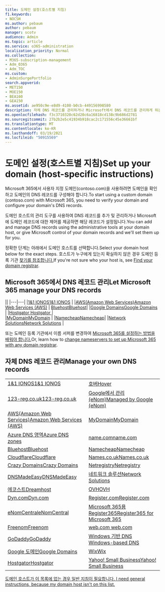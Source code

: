 ```yaml
---
title: 도메인 설정(호스트별 지침)
f1.keywords:
- NOCSH
ms.author: pebaum
author: pebaum
manager: scotv
audience: Admin
ms.topic: article
ms.service: o365-administration
localization_priority: Normal
ms.collection:
- M365-subscription-management
- Adm_O365
- Adm_TOC
ms.custom:
- AdminSurgePortfolio
search.appverid:
- MET150
- MOE150
- BEA160
- GEA150
ms.assetid: ae950c9e-e8d9-4108-b0cb-449156998580
description: 자체 DNS 레코드를 관리하거나 Microsoft에서 DNS 레코드를 관리하게 하는 방법을 배워야 합니다.
ms.openlocfilehash: f3c3710320c62d20c6a16818cd138c9b686d2781
ms.sourcegitcommit: 27b2b2e5c41934b918cac2c171556c45e36661bf
ms.translationtype: MT
ms.contentlocale: ko-KR
ms.lasthandoff: 03/19/2021
ms.locfileid: "50915569"
---
```

# <a name="set-up-your-domain-host-specific-instructions"></a><span data-ttu-id="77257-103">도메인 설정(호스트별 지침)</span><span class="sxs-lookup"><span data-stu-id="77257-103">Set up your domain (host-specific instructions)</span></span>

<span data-ttu-id="77257-104">Microsoft 365에서 사용자 지정 도메인(contoso.com)을 사용하려면 도메인을 확인하고 도메인의 DNS 레코드를 구성해야 합니다.</span><span class="sxs-lookup"><span data-stu-id="77257-104">To start using a custom domain (contoso.com) with Microsoft 365, you need to verify your domain and configure your domain's DNS records.</span></span> 
  
<span data-ttu-id="77257-105">도메인 호스트의 관리 도구를 사용하여 DNS 레코드를 추가 및 관리하거나 Microsoft에 도메인 레코드에 대한 제어를 제공하면 해당 레코드가 설정됩니다.</span><span class="sxs-lookup"><span data-stu-id="77257-105">You can add and manage DNS records using the administrative tools at your domain host, or give Microsoft control of your domain records and we'll set them up for you.</span></span>
  
<span data-ttu-id="77257-106">정확한 단계는 아래에서 도메인 호스트를 선택합니다.</span><span class="sxs-lookup"><span data-stu-id="77257-106">Select your domain host below for the exact steps.</span></span> <span data-ttu-id="77257-107">호스트가 누구에게 있는지 확실하지 않은 경우 도메인 등록 기관 [찾기를 참조합니다.](find-your-domain-registrar.md)</span><span class="sxs-lookup"><span data-stu-id="77257-107">If you're not sure who your host is, see [Find your domain registrar](find-your-domain-registrar.md).</span></span>
  

## <a name="let-microsoft-365-manage-your-dns-records"></a><span data-ttu-id="77257-108">Microsoft 365에서 DNS 레코드 관리</span><span class="sxs-lookup"><span data-stu-id="77257-108">Let Microsoft 365 manage your DNS records</span></span>

||
|---|---|
|[<span data-ttu-id="77257-109">1&1 IONOS</span><span class="sxs-lookup"><span data-stu-id="77257-109">1&1 IONOS</span></span>](../dns/change-nameservers-at-1-1-internet.md) |
|[<span data-ttu-id="77257-110">AWS(Amazon Web Services)</span><span class="sxs-lookup"><span data-stu-id="77257-110">Amazon Web Services (AWS)</span></span>](../dns/change-nameservers-at-aws.md) |
 [<span data-ttu-id="77257-111">Bluehost</span><span class="sxs-lookup"><span data-stu-id="77257-111">Bluehost</span></span>](../dns/change-nameservers-at-bluehost.md)|
|[<span data-ttu-id="77257-112">Google Domains</span><span class="sxs-lookup"><span data-stu-id="77257-112">Google   Domains</span></span>](../dns/change-nameservers-at-google-domains.md) |
|[<span data-ttu-id="77257-113">Hostgator   </span><span class="sxs-lookup"><span data-stu-id="77257-113">Hostgator   </span></span>](../dns/change-nameservers-at-hostgator.md)  |  
|[<span data-ttu-id="77257-114">MyDomain</span><span class="sxs-lookup"><span data-stu-id="77257-114">MyDomain</span></span>](../dns/change-nameservers-at-mydomain.md) | 
|[<span data-ttu-id="77257-115">Namecheap</span><span class="sxs-lookup"><span data-stu-id="77257-115">Namecheap</span></span>](../dns/change-nameservers-at-namecheap.md)|
|[<span data-ttu-id="77257-116">Network Solutions</span><span class="sxs-lookup"><span data-stu-id="77257-116">Network Solutions</span></span>](../dns/change-nameservers-at-network-solutions.md) |  

<span data-ttu-id="77257-117">또는 도메인 등록 기관에서 이름 서퍼를 변경하여 [Microsoft 365를 설정하는 방법을 배워야 합니다.](change-nameservers-at-any-domain-registrar.md)</span><span class="sxs-lookup"><span data-stu-id="77257-117">Or, learn how to [change nameservers to set up Microsoft 365 with any domain registrar](change-nameservers-at-any-domain-registrar.md).</span></span>

## <a name="manage-your-own-dns-records"></a><span data-ttu-id="77257-118">자체 DNS 레코드 관리</span><span class="sxs-lookup"><span data-stu-id="77257-118">Manage your own DNS records</span></span>

|                           |                          |
|---------------------------|--------------------------|
| [<span data-ttu-id="77257-119">1&1 IONOS</span><span class="sxs-lookup"><span data-stu-id="77257-119">1&1 IONOS</span></span>](../dns/create-dns-records-at-1-1-internet.md) | [<span data-ttu-id="77257-120">호버</span><span class="sxs-lookup"><span data-stu-id="77257-120">Hover</span></span>](./create-dns-records-at-any-dns-hosting-provider.md) |
| [<span data-ttu-id="77257-121">123-reg.co.uk</span><span class="sxs-lookup"><span data-stu-id="77257-121">123-reg.co.uk</span></span>](../dns/create-dns-records-at-123-reg-co-uk.md) | [<span data-ttu-id="77257-122">Google에서 관리(eNom)</span><span class="sxs-lookup"><span data-stu-id="77257-122">Managed   by Google (eNom)</span></span>](../dns/create-dns-records-for-domain-managed-by-google-enom.md)|
| [<span data-ttu-id="77257-123">AWS(Amazon Web Services)</span><span class="sxs-lookup"><span data-stu-id="77257-123">Amazon Web Services (AWS)</span></span>](../dns/create-dns-records-at-aws.md) | [<span data-ttu-id="77257-124">MyDomain</span><span class="sxs-lookup"><span data-stu-id="77257-124">MyDomain</span></span>](../dns/create-dns-records-at-mydomain.md) |
| [<span data-ttu-id="77257-125">Azure DNS 영역</span><span class="sxs-lookup"><span data-stu-id="77257-125">Azure DNS zones</span></span>](../dns/create-dns-records-for-azure-dns-zones.md) | [<span data-ttu-id="77257-126">name.com</span><span class="sxs-lookup"><span data-stu-id="77257-126">name.com</span></span>](../dns/create-dns-records-at-name-com.md) |
| [<span data-ttu-id="77257-127">Bluehost</span><span class="sxs-lookup"><span data-stu-id="77257-127">Bluehost</span></span>](../dns/create-dns-records-at-bluehost.md) | [<span data-ttu-id="77257-128">Namecheap</span><span class="sxs-lookup"><span data-stu-id="77257-128">Namecheap</span></span>](../dns/create-dns-records-at-namecheap.md)|
| [<span data-ttu-id="77257-129">Cloudflare</span><span class="sxs-lookup"><span data-stu-id="77257-129">Cloudflare</span></span>](../dns/create-dns-records-at-cloudflare.md)| [<span data-ttu-id="77257-130">Names.co.uk</span><span class="sxs-lookup"><span data-stu-id="77257-130">Names.co.uk</span></span>](../dns/create-dns-records-at-names-co-uk.md) |
|  [<span data-ttu-id="77257-131">Crazy Domains</span><span class="sxs-lookup"><span data-stu-id="77257-131">Crazy Domains</span></span>](../dns/create-dns-records-at-crazy-domains.md)| [<span data-ttu-id="77257-132">Netregistry</span><span class="sxs-lookup"><span data-stu-id="77257-132">Netregistry</span></span>](../dns/create-dns-records-at-netregistry.md) |
|[<span data-ttu-id="77257-133">DNSMadeEasy</span><span class="sxs-lookup"><span data-stu-id="77257-133">DNSMadeEasy</span></span>](../dns/create-dns-records-at-dnsmadeeasy.md) | [<span data-ttu-id="77257-134">네트워크 솔루션</span><span class="sxs-lookup"><span data-stu-id="77257-134">Network   Solutions</span></span>](../dns/create-dns-records-at-network-solutions.md) |
|[<span data-ttu-id="77257-135">에코스트</span><span class="sxs-lookup"><span data-stu-id="77257-135">Dreamhost</span></span>](../dns/create-dns-records-at-dreamhost.md)  | [<span data-ttu-id="77257-136">OVH</span><span class="sxs-lookup"><span data-stu-id="77257-136">OVH</span></span>](../dns/create-dns-records-at-ovh.md) |
|  [<span data-ttu-id="77257-137">Dyn.com</span><span class="sxs-lookup"><span data-stu-id="77257-137">Dyn.com</span></span>](../dns/create-dns-records-at-dyn-com.md) | [<span data-ttu-id="77257-138">Register.com</span><span class="sxs-lookup"><span data-stu-id="77257-138">Register.com</span></span>](../dns/create-dns-records-at-register-com.md) |
| [<span data-ttu-id="77257-139">eNomCentral</span><span class="sxs-lookup"><span data-stu-id="77257-139">eNomCentral</span></span>](../dns/create-dns-records-at-enomcentral.md)| [<span data-ttu-id="77257-140">Microsoft 365용 Register365</span><span class="sxs-lookup"><span data-stu-id="77257-140">Register365 for Microsoft 365</span></span>](../dns/create-dns-records-at-register365.md)  |
| [<span data-ttu-id="77257-141">Freenom</span><span class="sxs-lookup"><span data-stu-id="77257-141">Freenom</span></span>](../dns/create-dns-records-at-freenom.md) | [<span data-ttu-id="77257-142"> web.com </span><span class="sxs-lookup"><span data-stu-id="77257-142"> web.com </span></span>](../dns/create-dns-records-at-web-com.md)|
|[<span data-ttu-id="77257-143">GoDaddy</span><span class="sxs-lookup"><span data-stu-id="77257-143">GoDaddy</span></span>](../dns/create-dns-records-at-godaddy.md)|[<span data-ttu-id="77257-144"> Windows 기반 DNS</span><span class="sxs-lookup"><span data-stu-id="77257-144"> Windows-based DNS</span></span>](../dns/create-dns-records-using-windows-based-dns.md)   |
| [<span data-ttu-id="77257-145">Google 도메인</span><span class="sxs-lookup"><span data-stu-id="77257-145">Google Domains</span></span>](../dns/create-dns-records-at-google-domains.md) |[<span data-ttu-id="77257-146">Wix</span><span class="sxs-lookup"><span data-stu-id="77257-146">Wix</span></span>](../dns/create-dns-records-at-wix.md) |
|[<span data-ttu-id="77257-147">Hostgator</span><span class="sxs-lookup"><span data-stu-id="77257-147">Hostgator</span></span>](../dns/create-dns-records-at-hostgator.md)  | [<span data-ttu-id="77257-148">Yahoo!   Small Business</span><span class="sxs-lookup"><span data-stu-id="77257-148">Yahoo!   Small Business</span></span>](../dns/create-dns-records-at-yahoo-small-business.md)  |

[<span data-ttu-id="77257-149">도메인 호스트가 이 목록에 없는 경우 일반 지침이 필요합니다. </span><span class="sxs-lookup"><span data-stu-id="77257-149">I need general instructions, because my domain host isn't on this list. </span></span>](create-dns-records-at-any-dns-hosting-provider.md)
